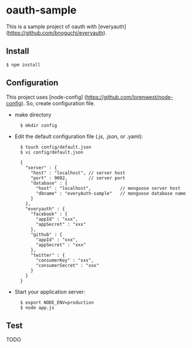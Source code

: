 oauth-sample
============

This is a sample project of oauth with [everyauth] (https://github.com/bnoguchi/everyauth).

Install
-------

    $ npm install

Configuration
-------------

This project uses [node-config] (https://github.com/lorenwest/node-config).
So, create configuration file.

+ make directory

        $ mkdir config

+ Edit the default configuration file (.js, .json, or .yaml):

        $ touch config/default.json
        $ vi config/default.json
    
        {
          "server" : {
            "host" : "localhost", // server host
            "port" : 9002,        // server port
            "database" : {
              "host" : "localhost",           // mongoose server host
              "dbname" : "everyAuth-sample"   // mongoose database name
            }
          },
          "everyauth" : {
            "facebook" : {
              "appId" : "xxx",
              "appSecret" : "xxx"
            },
            "github" : {
              "appId" : "xxx",
              "appSecret" : "xxx"
            },
            "twitter" : {
              "consumerKey" : "xxx",
              "consumerSecret" : "xxx"
            }
          }
        }

+ Start your application server:
    
        $ export NODE_ENV=production
        $ node app.js

Test
----

TODO